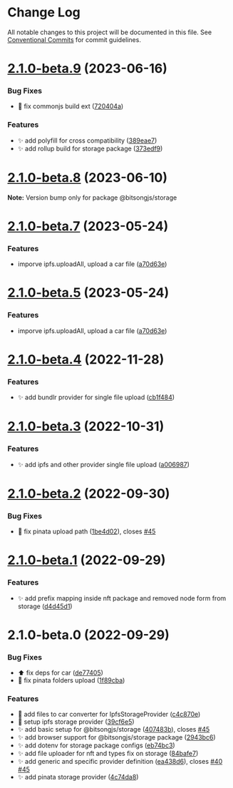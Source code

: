 # Change Log

All notable changes to this project will be documented in this file.
See [Conventional Commits](https://conventionalcommits.org) for commit guidelines.

# [2.1.0-beta.9](https://github.com/bitsongofficial/bitsongjs/compare/@bitsongjs/storage@2.1.0-beta.8...@bitsongjs/storage@2.1.0-beta.9) (2023-06-16)


### Bug Fixes

* :wrench: fix commonjs build ext ([720404a](https://github.com/bitsongofficial/bitsongjs/commit/720404ab6a1089a45fa1ac522a87cb09836094a0))


### Features

* :sparkles: add polyfill for cross compatibility ([389eae7](https://github.com/bitsongofficial/bitsongjs/commit/389eae78cb211f45898649fe622eb330398074da))
* :sparkles: add rollup build for storage package ([373edf9](https://github.com/bitsongofficial/bitsongjs/commit/373edf916228be143484784ade65288e5a326471))





# [2.1.0-beta.8](https://github.com/bitsongofficial/bitsongjs/compare/@bitsongjs/storage@2.1.0-beta.7...@bitsongjs/storage@2.1.0-beta.8) (2023-06-10)

**Note:** Version bump only for package @bitsongjs/storage





# [2.1.0-beta.7](https://github.com/bitsongofficial/bitsongjs/compare/@bitsongjs/storage@2.1.0-beta.4...@bitsongjs/storage@2.1.0-beta.7) (2023-05-24)


### Features

* imporve ipfs.uploadAll, upload a car file ([a70d63e](https://github.com/bitsongofficial/bitsongjs/commit/a70d63e709458e83af602065af932859d75295a7))





# [2.1.0-beta.5](https://github.com/bitsongofficial/bitsongjs/compare/@bitsongjs/storage@2.1.0-beta.4...@bitsongjs/storage@2.1.0-beta.5) (2023-05-24)


### Features

* imporve ipfs.uploadAll, upload a car file ([a70d63e](https://github.com/bitsongofficial/bitsongjs/commit/a70d63e709458e83af602065af932859d75295a7))





# [2.1.0-beta.4](https://github.com/bitsongofficial/bitsongjs/compare/@bitsongjs/storage@2.1.0-beta.3...@bitsongjs/storage@2.1.0-beta.4) (2022-11-28)


### Features

* :sparkles: add bundlr provider for single file upload ([cb1f484](https://github.com/bitsongofficial/bitsongjs/commit/cb1f484e68ef8e02a92f65250df94feb1f961f6d))





# [2.1.0-beta.3](https://github.com/bitsongofficial/bitsongjs/compare/@bitsongjs/storage@2.1.0-beta.2...@bitsongjs/storage@2.1.0-beta.3) (2022-10-31)


### Features

* :sparkles: add ipfs and other provider single file upload ([a006987](https://github.com/bitsongofficial/bitsongjs/commit/a00698726b0682dacf42e025292746e472044b88))





# [2.1.0-beta.2](https://github.com/bitsongofficial/bitsongjs/compare/@bitsongjs/storage@2.1.0-beta.1...@bitsongjs/storage@2.1.0-beta.2) (2022-09-30)


### Bug Fixes

* :bug: fix pinata upload path ([1be4d02](https://github.com/bitsongofficial/bitsongjs/commit/1be4d0249805be31bd50cf4e8d10bf4392ad5c56)), closes [#45](https://github.com/bitsongofficial/bitsongjs/issues/45)





# [2.1.0-beta.1](https://github.com/bitsongofficial/bitsongjs/compare/@bitsongjs/storage@2.1.0-beta.0...@bitsongjs/storage@2.1.0-beta.1) (2022-09-29)


### Features

* :sparkles: add prefix mapping inside nft package and removed node form from storage ([d4d45d1](https://github.com/bitsongofficial/bitsongjs/commit/d4d45d13bf347f720f7e352eb5c16e16b839388e))





# 2.1.0-beta.0 (2022-09-29)


### Bug Fixes

* :arrow_up: fix deps for car ([de77405](https://github.com/bitsongofficial/bitsongjs/commit/de77405c39e8e0ab9d379b08e5099c72ad6793c1))
* :bug: fix pinata folders upload ([1f89cba](https://github.com/bitsongofficial/bitsongjs/commit/1f89cbaa1eca9d82e7d1be312823fa6dc409820a))


### Features

* :construction: add files to car converter for IpfsStorageProvider ([c4c870e](https://github.com/bitsongofficial/bitsongjs/commit/c4c870e7fea84b9fdfa31fb668faf2ed25a916f9))
* :construction: setup ipfs storage provider ([39cf6e5](https://github.com/bitsongofficial/bitsongjs/commit/39cf6e5908fc775c23a1f0b75a4895c7bed930f9))
* :sparkles: add basic setup for @bitsongjs/storage ([407483b](https://github.com/bitsongofficial/bitsongjs/commit/407483b02596e82523507eeabe3974ccae071a47)), closes [#45](https://github.com/bitsongofficial/bitsongjs/issues/45)
* :sparkles: add browser support for @bitsongjs/storage package ([2943bc6](https://github.com/bitsongofficial/bitsongjs/commit/2943bc6827d0d704c338ec0ddfca6e47199c1304))
* :sparkles: add dotenv for storage package configs ([eb74bc3](https://github.com/bitsongofficial/bitsongjs/commit/eb74bc3aafbd6168607a4959e812d35d5a24c54b))
* :sparkles: add file uploader for nft and types fix on storage ([84bafe7](https://github.com/bitsongofficial/bitsongjs/commit/84bafe7e1e120267f0fcff1c99294d0b96f1350a))
* :sparkles: add generic and specific provider definition ([ea438d6](https://github.com/bitsongofficial/bitsongjs/commit/ea438d6518e79d6c006387cf0c5212ab1f1f8e77)), closes [#40](https://github.com/bitsongofficial/bitsongjs/issues/40) [#45](https://github.com/bitsongofficial/bitsongjs/issues/45)
* :sparkles: add pinata storage provider ([4c74da8](https://github.com/bitsongofficial/bitsongjs/commit/4c74da8855612a99319510f848af96eadd7f7d68))
